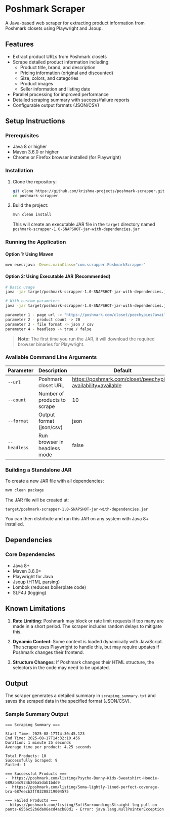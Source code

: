 # Poshmark Scraper

A Java-based web scraper for extracting product information from Poshmark closets using Playwright and Jsoup.

## Features

- Extract product URLs from Poshmark closets
- Scrape detailed product information including:
  - Product title, brand, and description
  - Pricing information (original and discounted)
  - Size, colors, and categories
  - Product images
  - Seller information and listing date
- Parallel processing for improved performance
- Detailed scraping summary with success/failure reports
- Configurable output formats (JSON/CSV)

## Setup Instructions

### Prerequisites

- Java 8 or higher
- Maven 3.6.0 or higher
- Chrome or Firefox browser installed (for Playwright)

### Installation

1. Clone the repository:
   ```bash
   git clone https://github.com/krishna-projects/poshmark-scrapper.git
   cd poshmark-scrapper
   ```

2. Build the project:
   ```bash
   mvn clean install
   ```
   This will create an executable JAR file in the `target` directory named `poshmark-scrapper-1.0-SNAPSHOT-jar-with-dependencies.jar`

### Running the Application

#### Option 1: Using Maven
```bash
mvn exec:java -Dexec.mainClass="com.scrapper.PoshmarkScrapper"
```

#### Option 2: Using Executable JAR (Recommended)
```bash
# Basic usage
java -jar target/poshmark-scrapper-1.0-SNAPSHOT-jar-with-dependencies.jar

# With custom parameters
java -jar target/poshmark-scrapper-1.0-SNAPSHOT-jar-with-dependencies.jar "https://poshmark.com/closet/peechypies?availability=available" 20 json false

parameter 1 - page url -> "https://poshmark.com/closet/peechypies?availability=available"
parameter 2 - product count -> 20
parameter 3 - file format -> json / csv
parameter 4 - headless -> true / false 
```

> **Note:** The first time you run the JAR, it will download the required browser binaries for Playwright.

### Available Command Line Arguments

| Parameter    | Description | Default |
|--------------|-------------|---------|
| `--url`      | Poshmark closet URL | https://poshmark.com/closet/peechypies?availability=available |
| `--count`    | Number of products to scrape | 10 |
| `--format`   | Output format (json/csv) | json |
| `--headless` | Run browser in headless mode | false |

### Building a Standalone JAR

To create a new JAR file with all dependencies:

```bash
mvn clean package
```

The JAR file will be created at:
```
target/poshmark-scrapper-1.0-SNAPSHOT-jar-with-dependencies.jar
```

You can then distribute and run this JAR on any system with Java 8+ installed.

## Dependencies

### Core Dependencies
- Java 8+
- Maven 3.6.0+
- Playwright for Java
- Jsoup (HTML parsing)
- Lombok (reduces boilerplate code)
- SLF4J (logging)

## Known Limitations

1. **Rate Limiting**: Poshmark may block or rate limit requests if too many are made in a short period. The scraper includes random delays to mitigate this.

2. **Dynamic Content**: Some content is loaded dynamically with JavaScript. The scraper uses Playwright to handle this, but may require updates if Poshmark changes their frontend.

3. **Structure Changes**: If Poshmark changes their HTML structure, the selectors in the code may need to be updated.

## Output

The scraper generates a detailed summary in `scraping_summary.txt` and saves the scraped data in the specified format (JSON/CSV).

### Sample Summary Output
```
=== Scraping Summary ===

Start Time: 2025-08-17T14:30:45.123
End Time: 2025-08-17T14:32:10.456
Duration: 1 minute 25 seconds
Average time per product: 4.25 seconds

Total Products: 10
Successfully Scraped: 9
Failed: 1

=== Successful Products ===
-  https://poshmark.com/listing/Psycho-Bunny-Kids-Sweatshirt-Hoodie-689ab4c924b20ba5dab1bdd9
-  https://poshmark.com/listing/Soma-lightly-lined-perfect-coverage-bra-687eecb2ff03208219004575

=== Failed Products ===
- https://poshmark.com/listing/SoftSurroundingsStraight-leg-pull-on-pants-6556c52b6da06ecd4acb80d1 - Error: java.lang.NullPointerException
```

